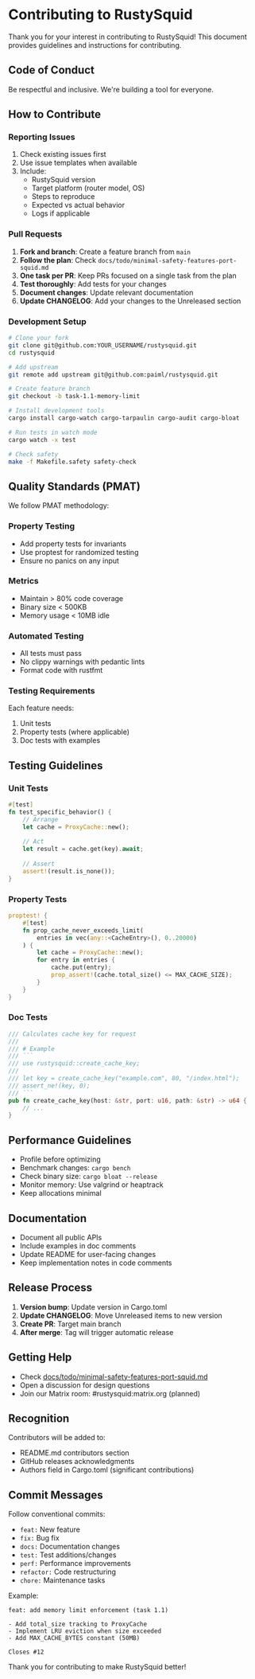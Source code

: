 # Contributing to RustySquid

Thank you for your interest in contributing to RustySquid! This document provides guidelines and instructions for contributing.

## Code of Conduct

Be respectful and inclusive. We're building a tool for everyone.

## How to Contribute

### Reporting Issues

1. Check existing issues first
2. Use issue templates when available
3. Include:
   - RustySquid version
   - Target platform (router model, OS)
   - Steps to reproduce
   - Expected vs actual behavior
   - Logs if applicable

### Pull Requests

1. **Fork and branch**: Create a feature branch from `main`
2. **Follow the plan**: Check `docs/todo/minimal-safety-features-port-squid.md`
3. **One task per PR**: Keep PRs focused on a single task from the plan
4. **Test thoroughly**: Add tests for your changes
5. **Document changes**: Update relevant documentation
6. **Update CHANGELOG**: Add your changes to the Unreleased section

### Development Setup

```bash
# Clone your fork
git clone git@github.com:YOUR_USERNAME/rustysquid.git
cd rustysquid

# Add upstream
git remote add upstream git@github.com:paiml/rustysquid.git

# Create feature branch
git checkout -b task-1.1-memory-limit

# Install development tools
cargo install cargo-watch cargo-tarpaulin cargo-audit cargo-bloat

# Run tests in watch mode
cargo watch -x test

# Check safety
make -f Makefile.safety safety-check
```

## Quality Standards (PMAT)

We follow PMAT methodology:

### Property Testing
- Add property tests for invariants
- Use proptest for randomized testing
- Ensure no panics on any input

### Metrics
- Maintain > 80% code coverage
- Binary size < 500KB
- Memory usage < 10MB idle

### Automated Testing
- All tests must pass
- No clippy warnings with pedantic lints
- Format code with rustfmt

### Testing Requirements
Each feature needs:
1. Unit tests
2. Property tests (where applicable)
3. Doc tests with examples

## Testing Guidelines

### Unit Tests
```rust
#[test]
fn test_specific_behavior() {
    // Arrange
    let cache = ProxyCache::new();
    
    // Act
    let result = cache.get(key).await;
    
    // Assert
    assert!(result.is_none());
}
```

### Property Tests
```rust
proptest! {
    #[test]
    fn prop_cache_never_exceeds_limit(
        entries in vec(any::<CacheEntry>(), 0..20000)
    ) {
        let cache = ProxyCache::new();
        for entry in entries {
            cache.put(entry);
            prop_assert!(cache.total_size() <= MAX_CACHE_SIZE);
        }
    }
}
```

### Doc Tests
```rust
/// Calculates cache key for request
/// 
/// # Example
/// ```
/// use rustysquid::create_cache_key;
/// 
/// let key = create_cache_key("example.com", 80, "/index.html");
/// assert_ne!(key, 0);
/// ```
pub fn create_cache_key(host: &str, port: u16, path: &str) -> u64 {
    // ...
}
```

## Performance Guidelines

- Profile before optimizing
- Benchmark changes: `cargo bench`
- Check binary size: `cargo bloat --release`
- Monitor memory: Use valgrind or heaptrack
- Keep allocations minimal

## Documentation

- Document all public APIs
- Include examples in doc comments
- Update README for user-facing changes
- Keep implementation notes in code comments

## Release Process

1. **Version bump**: Update version in Cargo.toml
2. **Update CHANGELOG**: Move Unreleased items to new version
3. **Create PR**: Target main branch
4. **After merge**: Tag will trigger automatic release

## Getting Help

- Check [docs/todo/minimal-safety-features-port-squid.md](docs/todo/minimal-safety-features-port-squid.md)
- Open a discussion for design questions
- Join our Matrix room: #rustysquid:matrix.org (planned)

## Recognition

Contributors will be added to:
- README.md contributors section
- GitHub releases acknowledgments
- Authors field in Cargo.toml (significant contributions)

## Commit Messages

Follow conventional commits:
- `feat:` New feature
- `fix:` Bug fix
- `docs:` Documentation changes
- `test:` Test additions/changes
- `perf:` Performance improvements
- `refactor:` Code restructuring
- `chore:` Maintenance tasks

Example:
```
feat: add memory limit enforcement (task 1.1)

- Add total_size tracking to ProxyCache
- Implement LRU eviction when size exceeded
- Add MAX_CACHE_BYTES constant (50MB)

Closes #12
```

Thank you for contributing to make RustySquid better!
